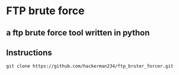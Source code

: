 # FTP brute force 

## a ftp brute force tool written in python

## Instructions

```
git clone https://github.com/hackerman234/ftp_bruter_forcer.git
```
